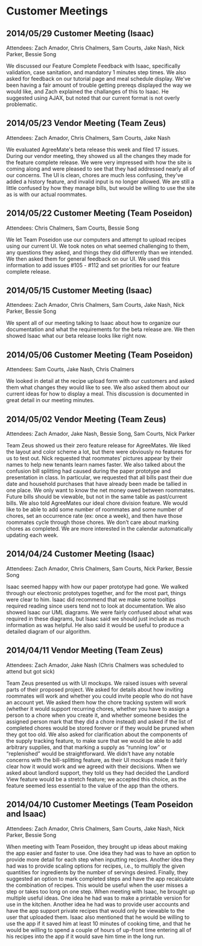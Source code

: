 # Customer Meetings

## 2014/05/29 Customer Meeting (Isaac)
Attendees: Zach Amador, Chris Chalmers, Sam Courts, Jake Nash, Nick Parker, Bessie Song

We discussed our Feature Complete Feedback with Isaac, specifically validation, case sanitation, and mandatory 1 minutes step times. We also asked for feedback on our tutorial page and meal schedule display. We've been having a fair amount of trouble getting prereqs displayed the way we would like, and Zach explained the challanges of this to Isaac. He suggested using AJAX, but noted that our current format is not overly problematic.

## 2014/05/23 Vendor Meeting (Team Zeus)
Attendees: Zach Amador, Chris Chalmers, Sam Courts, Jake Nash

We evaluated AgreeMate's beta release this week and filed 17 issues. During our vendor meeting, they showed us all the changes they made for the feature complete release. We were very impressed with how the site is coming along and were pleased to see that they had addressed nearly all of our concerns. The UI is clean, chores are much less confusing, they've added a history feature, and invalid input is no longer allowed. We are still a little confused by how they manage bills, but would be willing to use the site as is with our actual roommates.

## 2014/05/22 Customer Meeting (Team Poseidon)
Attendees: Chris Chalmers, Sam Courts, Bessie Song

We let Team Poseidon use our computers and attempt to upload recipes using our current UI. We took notes on what seemed challenging to them, any questions they asked, and things they did differently than we intended. We then asked them for general feedback on our UI. We used this information to add issues #105 - #112 and set priorities for our feature complete release.

## 2014/05/15 Customer Meeting (Isaac)
Attendees: Zach Amador, Chris Chalmers, Sam Courts, Jake Nash, Nick Parker, Bessie Song

We spent all of our meeting talking to Isaac about how to organize our documentation and what the requirements for the beta release are. We then showed Isaac what our beta release looks like right now.

## 2014/05/06 Customer Meeting (Team Poseidon)
Attendees: Sam Courts, Jake Nash, Chris Chalmers

We looked in detail at the recipe upload form with our customers and asked them what changes they would like to see. We also asked them about our current ideas for how to display a meal. This discussion is documented in great detail in our meeting minutes.

## 2014/05/02 Vendor Meeting (Team Zeus)
Attendees: Zach Amador, Jake Nash, Bessie Song, Sam Courts, Nick Parker

Team Zeus showed us their zero feature release for AgreeMates. We liked the layout and color scheme a lot, but there were obviously no features for us to test out. Nick requested that roommates’ pictures appear by their names to help new tenants learn names faster. We also talked about the confusion bill splitting had caused during the paper prototype and presentation in class. In particular, we requested that all bills past their due date and household purchases that have already been made be tallied in one place. We only want to know the net money owed between roommates. Future bills should be viewable, but not in the same table as past/current bills. We also told AgreeMates our ideal chore division feature. We would like to be able to add some number of roommates and some number of chores, set an occurrence rate (ex: once a week), and then have those roommates cycle through those chores. We don’t care about marking chores as completed. We are more interested in the calendar automatically updating each week.

## 2014/04/24 Customer Meeting (Isaac)
Attendees: Zach Amador, Chris Chalmers, Sam Courts, Nick Parker, Bessie Song

Isaac seemed happy with how our paper prototype had gone. We walked through our electronic prototypes together, and for the most part, things were clear to him. Isaac did recommend that we make some tooltips required reading since users tend not to look at documentation. We also showed Isaac our UML diagrams. We were fairly confused about what was required in these diagrams, but Isaac said we should just include as much information as was helpful. He also said it would be useful to produce a detailed diagram of our algorithm.

## 2014/04/11 Vendor Meeting (Team Zeus)
Attendees: Zach Amador, Jake Nash (Chris Chalmers was scheduled to attend but got sick)

Team Zeus presented us with UI mockups. We raised issues with several parts of their proposed project. We asked for details about how inviting roommates will work and whether you could invite people who do not have an account yet. We asked them how the chore tracking system will work (whether it would support recurring chores, whether you have to assign a person to a chore when you create it, and whether someone besides the assigned person mark that they did a chore instead) and asked if the list of completed chores would be stored forever or if they would be pruned when they got too old. We also asked for clarification about the components of the supply tracking feature, to make sure that we would be able to add arbitrary supplies, and that marking a supply as “running low” or “replenished” would be straightforward. We didn’t have any notable concerns with the bill-splitting feature, as their UI mockups made it fairly clear how it would work and we agreed with their decisions. When we asked about landlord support, they told us they had decided the Landlord View feature would be a stretch feature; we accepted this choice, as the feature seemed less essential to the value of the app than the others.

## 2014/04/10 Customer Meetings (Team Poseidon and Isaac)
Attendees: Zach Amador, Chris Chalmers, Sam Courts, Jake Nash, Nick Parker, Bessie Song

When meeting with Team Poseidon, they brought up ideas about making the app easier and faster to use. One idea they had was to have an option to provide more detail for each step when inputting recipes. Another idea they had was to provide scaling options for recipes, i.e., to multiply the given quantities for ingredients by the number of servings desired. Finally, they suggested an option to mark completed steps and have the app recalculate the combination of recipes. This would be useful when the user misses a step or takes too long on one step. When meeting with Isaac, he brought up multiple useful ideas. One idea he had was to make a printable version for use in the kitchen. Another idea he had was to provide user accounts and have the app support private recipes that would only be viewable to the user that uploaded them. Isaac also mentioned that he would be willing to use the app if it saved him at least 10 minutes of cooking time, and that he would be willing to spend a couple of hours of up-front time entering all of his recipes into the app if it would save him time in the long run.
